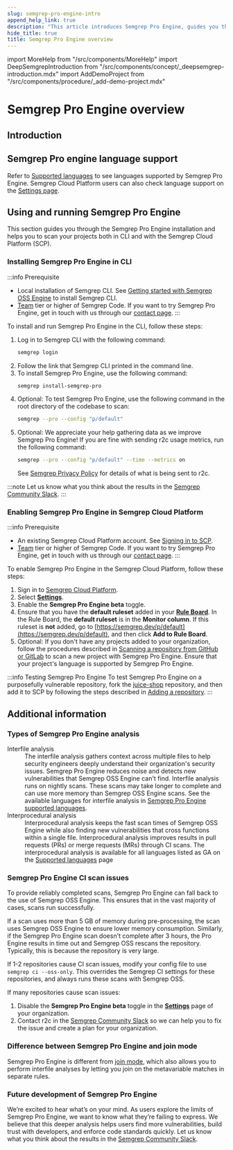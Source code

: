 ```yaml
---
slug: semgrep-pro-engine-intro
append_help_link: true
description: "This article introduces Semgrep Pro Engine, guides you through installation and provides some additional information."
hide_title: true
title: Semgrep Pro Engine overview
---
```


import MoreHelp from "/src/components/MoreHelp"
import DeepSemgrepIntroduction from "/src/components/concept/_deepsemgrep-introduction.mdx"
import AddDemoProject from "/src/components/procedure/_add-demo-project.mdx"

# Semgrep Pro Engine overview

## Introduction

<DeepSemgrepIntroduction />

## Semgrep Pro engine language support

Refer to [Supported languages](/supported-languages/#semgrep-pro-engine) to see languages supported by Semgrep Pro Engine. Semgrep Cloud Platform users can also check language support on the [Settings page](https://semgrep.dev/orgs/-/settings).

## Using and running Semgrep Pro Engine

This section guides you through the Semgrep Pro Engine installation and helps you to scan your projects both in CLI and with the Semgrep Cloud Platform (SCP).

### Installing Semgrep Pro Engine in CLI

:::info Prerequisite
- Local installation of Semgrep CLI. See [Getting started with Semgrep OSS Engine](/getting-started) to install Semgrep CLI.
- [Team](https://semgrep.dev/pricing) tier or higher of Semgrep Code. If you want to try Semgrep Pro Engine, get in touch with us through our [contact page](https://semgrep.dev/contact-us).
:::

To install and run Semgrep Pro Engine in the CLI, follow these steps:

1. Log in to Semgrep CLI with the following command:
    ```sh
    semgrep login
    ```
1. Follow the link that Semgrep CLI printed in the command line.
1. To install Semgrep Pro Engine, use the following command:
    ```sh
    semgrep install-semgrep-pro
    ```
1. Optional: To test Semgrep Pro Engine, use the following command in the root directory of the codebase to scan:
    ```bash
    semgrep --pro --config "p/default" 
    ```
1. Optional: We appreciate your help gathering data as we improve Semgrep Pro Engine! If you are fine with sending r2c usage metrics, run the following command:
    ```bash
    semgrep --pro --config "p/default" --time --metrics on
    ```
    See [Semgrep Privacy Policy](/metrics) for details of what is being sent to r2c.

:::note
Let us know what you think about the results in the <a href="https://go.semgrep.dev/slack">Semgrep Community Slack</a>.
:::

### Enabling Semgrep Pro Engine in Semgrep Cloud Platform

:::info Prerequisite
- An existing Semgrep Cloud Platform account. See [Signing in to SCP](/semgrep-code/getting-started/#semgrep-code-with-semgrep-cloud-platform).
- [Team](https://semgrep.dev/pricing) tier or higher of Semgrep Code. If you want to try Semgrep Pro Engine, get in touch with us through our [contact page](https://semgrep.dev/contact-us).
:::

To enable Semgrep Pro Engine in the Semgrep Cloud Platform, follow these steps:

1. Sign in to [Semgrep Cloud Platform](https://semgrep.dev/login).
1. Select **[Settings](https://semgrep.dev/orgs/-/settings)**.
1. Enable the <i class="fa-solid fa-toggle-large-on"></i> **Semgrep Pro Engine beta** toggle.
1. Ensure that you have the **default ruleset** added in your **[Rule Board](https://semgrep.dev/orgs/-/board)**. In the Rule Board, the **default ruleset** is in the **Monitor column**. If this ruleset is **not** added, go to [https://semgrep.dev/p/default](https://semgrep.dev/p/default), and then click **Add to Rule Board**.
1. Optional: If you don't have any projects added to your organization, follow the procedures described in [Scanning a repository from GitHub or GitLab](/semgrep-code/getting-started/#semgrep-code-with-semgrep-cloud-platform) to scan a new project with Semgrep Pro Engine. Ensure that your project's language is supported by Semgrep Pro Engine.

:::info Testing Semgrep Pro Engine
To test Semgrep Pro Engine on a purposefully vulnerable repository, fork the [juice-shop](https://github.com/juice-shop/juice-shop) repository, and then add it to SCP by following the steps described in [Adding a repository](/semgrep-code/getting-started/#option-b-adding-a-repository-from-github-or-gitlab).
:::

## Additional information

### Types of Semgrep Pro Engine analysis  

<dl>
    <dt>Interfile analysis</dt>
    <dd>The interfile analysis gathers context across multiple files to help security engineers deeply understand their organization's security issues. Semgrep Pro Engine reduces noise and detects new vulnerabilities that Semgrep OSS Engine can't find. Interfile analysis runs on nightly scans. These scans may take longer to complete and can use more memory than Semgrep OSS Engine scans. See the available languages for interfile analysis in <a href="/docs/supported-languages/#semgrep-pro-engine">Semgrep Pro Engine supported languages</a>.</dd>
    <dt>Interprocedural analysis</dt>
    <dd>Interprocedural analysis keeps the fast scan times of Semgrep OSS Engine while also finding new vulnerabilities that cross functions within a single file. Interprocedural analysis improves results in pull requests (PRs) or merge requests (MRs) through CI scans. The interprocedural analysis is available for all languages listed as GA on the <a href="/docs/supported-languages/">Supported languages</a> page</dd>
</dl>


### Semgrep Pro Engine CI scan issues

To provide reliably completed scans, Semgrep Pro Engine can fall back to the use of Semgrep OSS Engine. This ensures that in the vast majority of cases, scans run successfully.

If a scan uses more than 5&nbsp;GB of memory during pre-processing, the scan uses Semgrep OSS Engine to ensure lower memory consumption. Similarly, if the Semgrep Pro Engine scan doesn't complete after 3 hours, the Pro Engine results in time out and Semgrep OSS rescans the repository. Typically, this is because the repository is very large.

If 1-2 repositories cause CI scan issues, modify your config file to use `semgrep ci --oss-only`. This overrides the Semgrep CI settings for these repositories, and always runs these scans with Semgrep OSS. 

If many repositories cause scan issues:
1. Disable the <i class="fa-solid fa-toggle-large-on"></i> **Semgrep Pro Engine beta** toggle in the **[Settings](https://semgrep.dev/orgs/-/settings)** page of your organization.
1. Contact r2c in the <a href="https://go.semgrep.dev/slack">Semgrep Community Slack</a> so we can help you to fix the issue and create a plan for your organization.

### Difference between Semgrep Pro Engine and join mode

Semgrep Pro Engine is different from [join mode](/writing-rules/experiments/join-mode/overview/), which also allows you to perform interfile analyses by letting you join on the metavariable matches in separate rules.

### Future development of Semgrep Pro Engine

We’re excited to hear what’s on your mind. As users explore the limits of Semgrep Pro Engine, we want to know what they’re failing to express. We believe that this deeper analysis helps users find more vulnerabilities, build trust with developers, and enforce code standards quickly. Let us know what you think about the results in the <a href="https://go.semgrep.dev/slack">Semgrep Community Slack</a>.

<MoreHelp />
